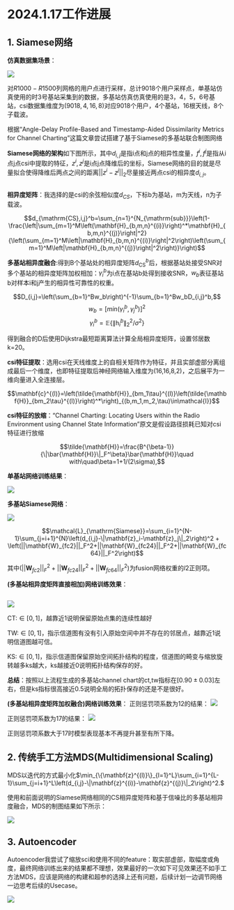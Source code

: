 # 2024.1.17工作进展

## 1. Siamese网络

**仿真数据集场景**：

![](20240123094245.png)

对$R1000-R1500$列网格的用户点进行采样，总计9018个用户采样点，单基站仿真使用的时3号基站采集到的数据，多基站仿真仿真使用的是3，4，5，6号基站，csi数据集维度为$(9018,4,16,8)$对应9018个用户，4个基站，16根天线，8个子载波。

根据“Angle-Delay Profile-Based and Timestamp-Aided Dissimilarity Metrics for Channel Charting”这篇文章尝试搭建了基于Siamese的多基站联合制图网络

**Siamese网络的架构**如下图所示，其中$d_{i,j}$是指i点和j点的相异性度量，$f^i,f^j$是指从i点j点csi中提取的特征，$z^i,z^j$是i点j点降维后的坐标，Siamese网络的目的就是尽量拟合使得降维后两点之间的距离$||z^i-z^j||_2$尽量接近两点csi的相异度$d_{i,j}$。

<div style="text-align:center;">
    <img src="20240117131006.png" alt="">
</div>

**相异度矩阵**：我选择的是csi的余弦相似度$d_{CS}$，下标b为基站，m为天线，n为子载波。

$$d_{\mathrm{CS},i,j}^b=\sum_{n=1}^{N_{\mathrm{sub}}}\left(1-\frac{\left|\sum_{m=1}^M\left(\mathbf{H}_{b,m,n}^{(i)}\right)^*\mathbf{H}_{b,m,n}^{(j)}\right|^2}{\left(\sum_{m=1}^M\left|\mathbf{H}_{b,m,n}^{(i)}\right|^2\right)\left(\sum_{m=1}^M\left|\mathbf{H}_{b,m,n}^{(j)}\right|^2\right)}\right)$$

**多基站相异度融合**:得到B个基站处的相异度矩阵$d_{\mathrm{CS}}^b$后，根据基站处接受SNR对多个基站的相异度矩阵加权相加：$\gamma_i^b$为i点在基站b处得到接收SNR，$w_b$表征基站b对样本i和j产生的相异性可靠性的权重。

$$D_{i,j}=\left(\sum_{b=1}^Bw_b\right)^{-1}\sum_{b=1}^Bw_bD_{i,j}^b,$$
$$w_b = [min(\gamma^b_i,\gamma^b_j)]^2$$
$$\gamma^b_i = \mathbb{E}\{\|\mathrm{h}_i^b\|_2^2/\sigma^2\}$$

得到融合的D后使用Dijkstra最短距离算法计算全局相异度矩阵，设置邻居数k=20。

**csi特征提取**：选用csi在天线维度上的自相关矩阵作为特征，并且实部虚部分离组成最后一个维度，也即特征提取后神经网络输入维度为(16,16,8,2)，之后展平为一维向量进入全连接层。

$$\mathbf{c}^{(l)}=\left(\tilde{\mathbf{H}}_{bm_1\tau}^{(l)}\left(\tilde{\mathbf{H}}_{bm_2\tau}^{(l)}\right)^*\right)_{(b,m_1,m_2,\tau)\in\mathcal{I}}$$

**csi特征的放缩**：“Channel Charting: Locating Users within the Radio Environment using Channel State Information”原文是假设路径损耗已知对csi特征进行放缩

$$\tilde{\mathbf{H}}=\frac{B^{\beta-1}}{\|\bar{\mathbf{H}}\|_F^\beta}\bar{\mathbf{H}}\quad with\quad\beta=1+1/(2\sigma),$$

**单基站网络训练结果**：

![](20240123104058.png)

**多基站Siamese网络**：

![](20240117153325.png)

$$\mathcal{L}_{\mathrm{Siamese}}=\sum_{i=1}^{N-1}\sum_{j=i+1}^{N}\left(d_{i,j}-\|\mathbf{z}_i-\mathbf{z}_j\|_2\right)^2 + \left(||\mathbf{W}_{fc2}||_F^2+||\mathbf{W}_{fc24}||_F^2+||\mathbf{W}_{fc64}||_F^2\right)$$

其中$\left(||\mathbf{W}_{fc2}||_F^2+||\mathbf{W}_{fc24}||_F^2+||\mathbf{W}_{fc64}||_F^2\right)$为fusion网络权重的$l2$正则项。

**(多基站相异度矩阵直接相加)网络训练效果**：

<div style="text-align:center;">
    <img src="20240117160759.png" alt="">
</div>

![](20240117162311.png)

CT:$\in[0,1]$，越靠近1说明保留原始点集的连续性越好

TW:$\in[0,1]$，指示信道图有没有引入原始空间中并不存在的邻居点，越靠近1说明信道图越可信。

KS:$\in[0,1]$，指示信道图保留原始空间拓扑结构的程度，信道图的畸变与缩放旋转越多ks越大，ks越接近0说明拓扑结构保存的好。

**总结**：按照以上流程生成的多基站channel chart的ct,tw指标在$[0.90\pm 0.03]$左右，但是ks指标很高接近0.5说明全局的拓扑保存的还是不是很好。

**(多基站相异度矩阵加权融合)网络训练效果**：
正则惩罚项系数为12的结果：
![](20240123093521.png)


正则惩罚项系数为17的结果：
![](images/20240123093644.png)

正则惩罚项系数大于17时模型表现基本不再提升甚至有所下降。

## 2. 传统手工方法MDS(Multidimensional Scaling)

MDS以迭代的方式最小化$\min_{\{\mathbf{z}^{(l)}\}_{l=1}^L}\sum_{i=1}^{L-1}\sum_{j=i+1}^L\left(d_{i,j}-\|\mathbf{z}^{(i)}-\mathbf{z}^{(j)}\|_2\right)^2.$

使用和前面说明的Siamese网络相同的CS相异度矩阵和基于信噪比的多基站相异度融合，MDS的制图结果如下所示：

![](20240117190841.png)

## 3. Autoencoder

Autoencoder我尝试了缩放sci和使用不同的feature：取实部虚部，取幅度或角度，最终网络训练出来的结果都不理想，效果最好的一次如下可见效果还不如手工方法MDS，应该是网络的构建和超参的选择上还有问题，后续计划一边调节网络一边思考后续的Usecase。

![](20240117191034.png)

